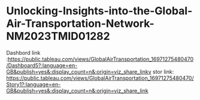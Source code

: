 # Unlocking-Insights-into-the-Global-Air-Transportation-Network-NM2023TMID01282
Dashbord link :https://public.tableau.com/views/GlobalAirTransportation_16971275480470/Dashboard5?:language=en-GB&publish=yes&:display_count=n&:origin=viz_share_linkv
stor link: https://public.tableau.com/views/GlobalAirTransportation_16971275480470/Story1?:language=en-GB&publish=yes&:display_count=n&:origin=viz_share_link
